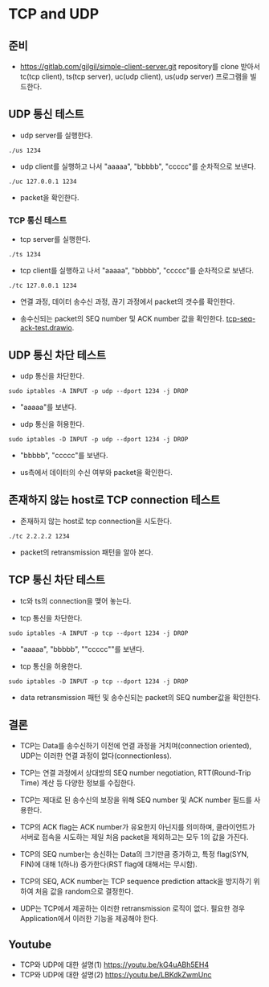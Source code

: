 TCP and UDP
===

## 준비
* https://gitlab.com/gilgil/simple-client-server.git repository를 clone 받아서 tc(tcp client), ts(tcp server), uc(udp client), us(udp server) 프로그램을 빌드한다.


## UDP 통신 테스트

* udp server를 실행한다.
```
./us 1234
```

* udp client를 실행하고 나서 "aaaaa", "bbbbb", "ccccc"를 순차적으로 보낸다.
```
./uc 127.0.0.1 1234
```

* packet을 확인한다.


### TCP 통신 테스트
* tcp server를 실행한다.
```
./ts 1234
```

* tcp client를 실행하고 나서 "aaaaa", "bbbbb", "ccccc"를 순차적으로 보낸다.
```
./tc 127.0.0.1 1234
```

* 연결 과정, 데이터 송수신 과정, 끊기 과정에서 packet의 갯수를 확인한다.

* 송수신되는 packet의 SEQ number 및 ACK number 값을 확인한다. [tcp-seq-ack-test.drawio](tcp-seq-ack-test.drawio).

## UDP 통신 차단 테스트
* udp 통신을 차단한다.
```
sudo iptables -A INPUT -p udp --dport 1234 -j DROP
```

* "aaaaa"를 보낸다.

* udp 통신을 허용한다.
```
sudo iptables -D INPUT -p udp --dport 1234 -j DROP
```

* "bbbbb", "ccccc"를 보낸다.

* us측에서 데이터의 수신 여부와 packet을 확인한다.


## 존재하지 않는 host로 TCP connection 테스트
* 존재하지 않는 host로 tcp connection을 시도한다.
```
./tc 2.2.2.2 1234
```

* packet의 retransmission 패턴을 알아 본다.


## TCP 통신 차단 테스트
* tc와 ts의 connection을 맺어 놓는다.

* tcp 통신을 차단한다.
```
sudo iptables -A INPUT -p tcp --dport 1234 -j DROP
```

* "aaaaa", "bbbbb", ""ccccc""를 보낸다.

* tcp 통신을 허용한다.
```
sudo iptables -D INPUT -p tcp --dport 1234 -j DROP
```

* data retransmission 패턴 및 송수신되는 packet의 SEQ number값을 확인한다.


## 결론
* TCP는 Data를 송수신하기 이전에 연결 과정을 거치며(connection oriented), UDP는 이러한 연결 과정이 없다(connectionless).

* TCP는 연결 과정에서 상대방의 SEQ number negotiation, RTT(Round-Trip Time) 계산 등 다양한 정보를 수집한다.

* TCP는 제대로 된 송수신의 보장을 위해 SEQ number 및 ACK number 필드를 사용한다.

* TCP의 ACK flag는 ACK number가 유요한지 아닌지를 의미하며, 클라이언트가 서버로 접속을 시도하는 제일 처음 packet을 제외하고는 모두 1의 값을 가진다.

* TCP의 SEQ number는 송신하는 Data의 크기만큼 증가하고, 특정 flag(SYN, FIN)에 대해 1(하나) 증가한다(RST flag에 대해서는 무시함).

* TCP의 SEQ, ACK number는 TCP sequence prediction attack을 방지하기 위하여 처음 값을 random으로 결정한다.

* UDP는 TCP에서 제공하는 이러한 retransmission 로직이 없다. 필요한 경우 Application에서 이러한 기능을 제공해야 한다.


## Youtube
* TCP와 UDP에 대한 설명(1) https://youtu.be/kG4uABh5EH4
* TCP와 UDP에 대한 설명(2) https://youtu.be/LBKdkZwmUnc
